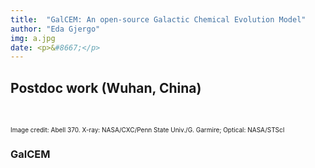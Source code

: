```yaml
---
title:  "GalCEM: An open-source Galactic Chemical Evolution Model"
author: "Eda Gjergo"
img: a.jpg
date: <p>&#8667;</p>
---
```


## Postdoc work (Wuhan, China)
&nbsp; &nbsp; &nbsp; &nbsp; &nbsp; &nbsp; &nbsp; &nbsp; &nbsp; &nbsp; &nbsp; &nbsp;

<font size="1">  Image credit: Abell 370. X-ray: NASA/CXC/Penn State Univ./G. Garmire; Optical: NASA/STScI</font>

### GalCEM
